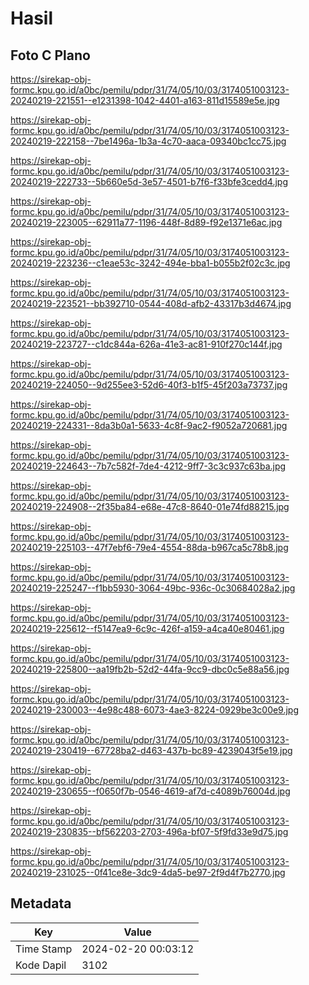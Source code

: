 # Hasil

## Foto C Plano

https://sirekap-obj-formc.kpu.go.id/a0bc/pemilu/pdpr/31/74/05/10/03/3174051003123-20240219-221551--e1231398-1042-4401-a163-811d15589e5e.jpg

https://sirekap-obj-formc.kpu.go.id/a0bc/pemilu/pdpr/31/74/05/10/03/3174051003123-20240219-222158--7be1496a-1b3a-4c70-aaca-09340bc1cc75.jpg

https://sirekap-obj-formc.kpu.go.id/a0bc/pemilu/pdpr/31/74/05/10/03/3174051003123-20240219-222733--5b660e5d-3e57-4501-b7f6-f33bfe3cedd4.jpg

https://sirekap-obj-formc.kpu.go.id/a0bc/pemilu/pdpr/31/74/05/10/03/3174051003123-20240219-223005--62911a77-1196-448f-8d89-f92e1371e6ac.jpg

https://sirekap-obj-formc.kpu.go.id/a0bc/pemilu/pdpr/31/74/05/10/03/3174051003123-20240219-223236--c1eae53c-3242-494e-bba1-b055b2f02c3c.jpg

https://sirekap-obj-formc.kpu.go.id/a0bc/pemilu/pdpr/31/74/05/10/03/3174051003123-20240219-223521--bb392710-0544-408d-afb2-43317b3d4674.jpg

https://sirekap-obj-formc.kpu.go.id/a0bc/pemilu/pdpr/31/74/05/10/03/3174051003123-20240219-223727--c1dc844a-626a-41e3-ac81-910f270c144f.jpg

https://sirekap-obj-formc.kpu.go.id/a0bc/pemilu/pdpr/31/74/05/10/03/3174051003123-20240219-224050--9d255ee3-52d6-40f3-b1f5-45f203a73737.jpg

https://sirekap-obj-formc.kpu.go.id/a0bc/pemilu/pdpr/31/74/05/10/03/3174051003123-20240219-224331--8da3b0a1-5633-4c8f-9ac2-f9052a720681.jpg

https://sirekap-obj-formc.kpu.go.id/a0bc/pemilu/pdpr/31/74/05/10/03/3174051003123-20240219-224643--7b7c582f-7de4-4212-9ff7-3c3c937c63ba.jpg

https://sirekap-obj-formc.kpu.go.id/a0bc/pemilu/pdpr/31/74/05/10/03/3174051003123-20240219-224908--2f35ba84-e68e-47c8-8640-01e74fd88215.jpg

https://sirekap-obj-formc.kpu.go.id/a0bc/pemilu/pdpr/31/74/05/10/03/3174051003123-20240219-225103--47f7ebf6-79e4-4554-88da-b967ca5c78b8.jpg

https://sirekap-obj-formc.kpu.go.id/a0bc/pemilu/pdpr/31/74/05/10/03/3174051003123-20240219-225247--f1bb5930-3064-49bc-936c-0c30684028a2.jpg

https://sirekap-obj-formc.kpu.go.id/a0bc/pemilu/pdpr/31/74/05/10/03/3174051003123-20240219-225612--f5147ea9-6c9c-426f-a159-a4ca40e80461.jpg

https://sirekap-obj-formc.kpu.go.id/a0bc/pemilu/pdpr/31/74/05/10/03/3174051003123-20240219-225800--aa19fb2b-52d2-44fa-9cc9-dbc0c5e88a56.jpg

https://sirekap-obj-formc.kpu.go.id/a0bc/pemilu/pdpr/31/74/05/10/03/3174051003123-20240219-230003--4e98c488-6073-4ae3-8224-0929be3c00e9.jpg

https://sirekap-obj-formc.kpu.go.id/a0bc/pemilu/pdpr/31/74/05/10/03/3174051003123-20240219-230419--67728ba2-d463-437b-bc89-4239043f5e19.jpg

https://sirekap-obj-formc.kpu.go.id/a0bc/pemilu/pdpr/31/74/05/10/03/3174051003123-20240219-230655--f0650f7b-0546-4619-af7d-c4089b76004d.jpg

https://sirekap-obj-formc.kpu.go.id/a0bc/pemilu/pdpr/31/74/05/10/03/3174051003123-20240219-230835--bf562203-2703-496a-bf07-5f9fd33e9d75.jpg

https://sirekap-obj-formc.kpu.go.id/a0bc/pemilu/pdpr/31/74/05/10/03/3174051003123-20240219-231025--0f41ce8e-3dc9-4da5-be97-2f9d4f7b2770.jpg


## Metadata

| Key        | Value               |
| ---------- | ------------------- |
| Time Stamp | 2024-02-20 00:03:12 |
| Kode Dapil | 3102                |



